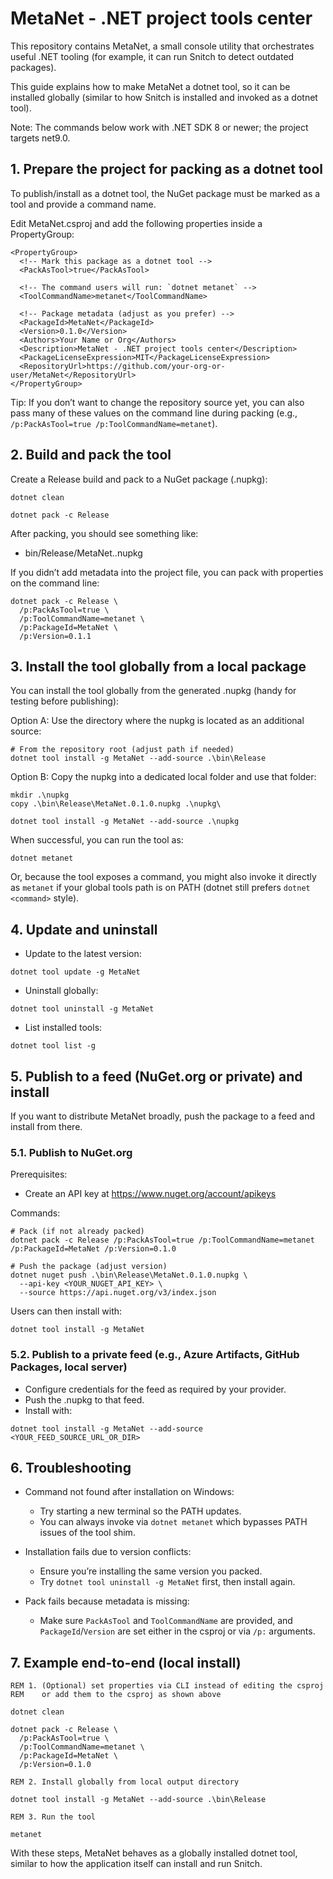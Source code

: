 # MetaNet - .NET project tools center

This repository contains MetaNet, a small console utility that orchestrates useful .NET tooling (for example, it can run Snitch to detect outdated packages).

This guide explains how to make MetaNet a dotnet tool, so it can be installed globally (similar to how Snitch is installed and invoked as a dotnet tool).

Note: The commands below work with .NET SDK 8 or newer; the project targets net9.0.

## 1. Prepare the project for packing as a dotnet tool

To publish/install as a dotnet tool, the NuGet package must be marked as a tool and provide a command name.

Edit MetaNet.csproj and add the following properties inside a PropertyGroup:

```
<PropertyGroup>
  <!-- Mark this package as a dotnet tool -->
  <PackAsTool>true</PackAsTool>

  <!-- The command users will run: `dotnet metanet` -->
  <ToolCommandName>metanet</ToolCommandName>

  <!-- Package metadata (adjust as you prefer) -->
  <PackageId>MetaNet</PackageId>
  <Version>0.1.0</Version>
  <Authors>Your Name or Org</Authors>
  <Description>MetaNet - .NET project tools center</Description>
  <PackageLicenseExpression>MIT</PackageLicenseExpression>
  <RepositoryUrl>https://github.com/your-org-or-user/MetaNet</RepositoryUrl>
</PropertyGroup>
```

Tip: If you don’t want to change the repository source yet, you can also pass many of these values on the command line during packing (e.g., `/p:PackAsTool=true /p:ToolCommandName=metanet`).

## 2. Build and pack the tool

Create a Release build and pack to a NuGet package (.nupkg):

```
dotnet clean

dotnet pack -c Release
```

After packing, you should see something like:

- bin/Release/MetaNet.<version>.nupkg

If you didn’t add metadata into the project file, you can pack with properties on the command line:

```
dotnet pack -c Release \
  /p:PackAsTool=true \
  /p:ToolCommandName=metanet \
  /p:PackageId=MetaNet \
  /p:Version=0.1.1
```

## 3. Install the tool globally from a local package

You can install the tool globally from the generated .nupkg (handy for testing before publishing):

Option A: Use the directory where the nupkg is located as an additional source:

```
# From the repository root (adjust path if needed)
dotnet tool install -g MetaNet --add-source .\bin\Release
```

Option B: Copy the nupkg into a dedicated local folder and use that folder:

```
mkdir .\nupkg
copy .\bin\Release\MetaNet.0.1.0.nupkg .\nupkg\

dotnet tool install -g MetaNet --add-source .\nupkg
```

When successful, you can run the tool as:

```
dotnet metanet
```

Or, because the tool exposes a command, you might also invoke it directly as `metanet` if your global tools path is on PATH (dotnet still prefers `dotnet <command>` style).

## 4. Update and uninstall

- Update to the latest version:

```
dotnet tool update -g MetaNet
```

- Uninstall globally:

```
dotnet tool uninstall -g MetaNet
```

- List installed tools:

```
dotnet tool list -g
```

## 5. Publish to a feed (NuGet.org or private) and install

If you want to distribute MetaNet broadly, push the package to a feed and install from there.

### 5.1. Publish to NuGet.org

Prerequisites:
- Create an API key at https://www.nuget.org/account/apikeys

Commands:

```
# Pack (if not already packed)
dotnet pack -c Release /p:PackAsTool=true /p:ToolCommandName=metanet /p:PackageId=MetaNet /p:Version=0.1.0

# Push the package (adjust version)
dotnet nuget push .\bin\Release\MetaNet.0.1.0.nupkg \
  --api-key <YOUR_NUGET_API_KEY> \
  --source https://api.nuget.org/v3/index.json
```

Users can then install with:

```
dotnet tool install -g MetaNet
```

### 5.2. Publish to a private feed (e.g., Azure Artifacts, GitHub Packages, local server)

- Configure credentials for the feed as required by your provider.
- Push the .nupkg to that feed.
- Install with:

```
dotnet tool install -g MetaNet --add-source <YOUR_FEED_SOURCE_URL_OR_DIR>
```

## 6. Troubleshooting

- Command not found after installation on Windows:
  - Try starting a new terminal so the PATH updates.
  - You can always invoke via `dotnet metanet` which bypasses PATH issues of the tool shim.

- Installation fails due to version conflicts:
  - Ensure you’re installing the same version you packed.
  - Try `dotnet tool uninstall -g MetaNet` first, then install again.

- Pack fails because metadata is missing:
  - Make sure `PackAsTool` and `ToolCommandName` are provided, and `PackageId`/`Version` are set either in the csproj or via `/p:` arguments.

## 7. Example end-to-end (local install)

```
REM 1. (Optional) set properties via CLI instead of editing the csproj
REM    or add them to the csproj as shown above

dotnet clean

dotnet pack -c Release \
  /p:PackAsTool=true \
  /p:ToolCommandName=metanet \
  /p:PackageId=MetaNet \
  /p:Version=0.1.0

REM 2. Install globally from local output directory

dotnet tool install -g MetaNet --add-source .\bin\Release

REM 3. Run the tool

metanet
```

With these steps, MetaNet behaves as a globally installed dotnet tool, similar to how the application itself can install and run Snitch.